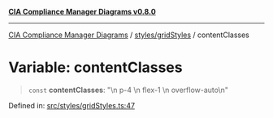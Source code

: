 [**CIA Compliance Manager Diagrams v0.8.0**](../../../README.md)

***

[CIA Compliance Manager Diagrams](../../../modules.md) / [styles/gridStyles](../README.md) / contentClasses

# Variable: contentClasses

> `const` **contentClasses**: "\n  p-4 \n  flex-1 \n  overflow-auto\n"

Defined in: [src/styles/gridStyles.ts:47](https://github.com/Hack23/cia-compliance-manager/blob/fa2f95f029cdcd192b3882a37d0d34753edcd349/src/styles/gridStyles.ts#L47)
